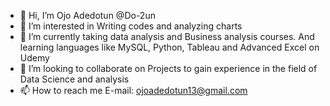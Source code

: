 - 👋 Hi, I’m Ojo Adedotun @Do-2un
- 👀 I’m interested in Writing codes and analyzing charts
- 🌱 I’m currently taking data analysis and Business analysis courses. And learning languages like MySQL, Python, Tableau and Advanced Excel on Udemy
- 💞️ I’m looking to collaborate on Projects to gain experience in the field of Data Science and analysis
- 📫 How to reach me E-mail: ojoadedotun13@gmail.com

<!---
Do-2un/Do-2un is a ✨ special ✨ repository because its `README.md` (this file) appears on your GitHub profile.
You can click the Preview link to take a look at your changes.
--->
